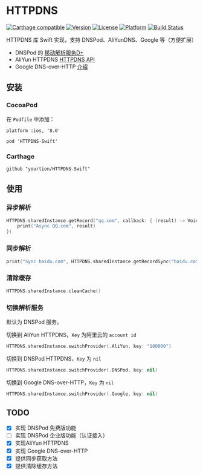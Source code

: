 # HTTPDNS

[![Carthage compatible](https://img.shields.io/badge/Carthage-compatible-4BC51D.svg?style=flat)](https://github.com/Carthage/Carthage)
[![Version](https://img.shields.io/cocoapods/v/HTTPDNS-Swift.svg?style=flat)](http://cocoapods.org/pods/HTTPDNS-Swift)
[![License](https://img.shields.io/cocoapods/l/HTTPDNS-Swift.svg?style=flat)](http://cocoapods.org/pods/HTTPDNS-Swift)
[![Platform](https://img.shields.io/cocoapods/p/HTTPDNS-Swift.svg?style=flat)](http://cocoapods.org/pods/HTTPDNS-Swift)
[![Build Status](https://travis-ci.org/yourtion/HTTPDNS-Swift.svg?branch=master)](https://travis-ci.org/yourtion/HTTPDNS-Swift)

HTTPDNS 库 Swift 实现，支持 DNSPod、AliYunDNS、Google 等（方便扩展）

- DNSPod 的 [移动解析服务D+](https://www.dnspod.cn/httpdns) 
- AliYun HTTPDNS [HTTPDNS API](https://help.aliyun.com/document_detail/dpa/sdk/RESTful/httpdns.html?spm=5176.docdpa/sdk/OneSDK/quick-start-ios.6.104.wmIJqo)
- Google DNS-over-HTTP [介绍](https://developers.google.com/speed/public-dns/docs/dns-over-https)

## 安装

### CocoaPod

在 `Podfile` 中添加：

```
platform :ios, '8.0'

pod 'HTTPDNS-Swift'
```

### Carthage

```
github "yourtion/HTTPDNS-Swift"
```


## 使用

### 异步解析

```swift
HTTPDNS.sharedInstance.getRecord("qq.com", callback: { (result) -> Void in
	print("Async QQ.com", result)
})
```

### 同步解析

```swift
print("Sync baidu.com", HTTPDNS.sharedInstance.getRecordSync("baidu.com"))
```

### 清除缓存

```swift
HTTPDNS.sharedInstance.cleanCache()
```

### 切换解析服务

默认为 DNSPod 服务。

切换到 AliYun HTTPDNS，`Key` 为阿里云的 `account id`

```swift
HTTPDNS.sharedInstance.switchProvider(.AliYun, key: "100000")
```

切换到 DNSPod HTTPDNS，`Key` 为 `nil`

```swift
HTTPDNS.sharedInstance.switchProvider(.DNSPod, key: nil)
```

切换到 Google DNS-over-HTTP，`Key` 为 `nil`

```swift
HTTPDNS.sharedInstance.switchProvider(.Google, key: nil)
```

## TODO

- [X] 实现 DNSPod 免费版功能
- [ ] 实现 DNSPod 企业版功能（认证接入）
- [X] 实现AliYun HTTPDNS
- [X] 实现 Google DNS-over-HTTP
- [X] 提供同步获取方法
- [X] 提供清除缓存方法
